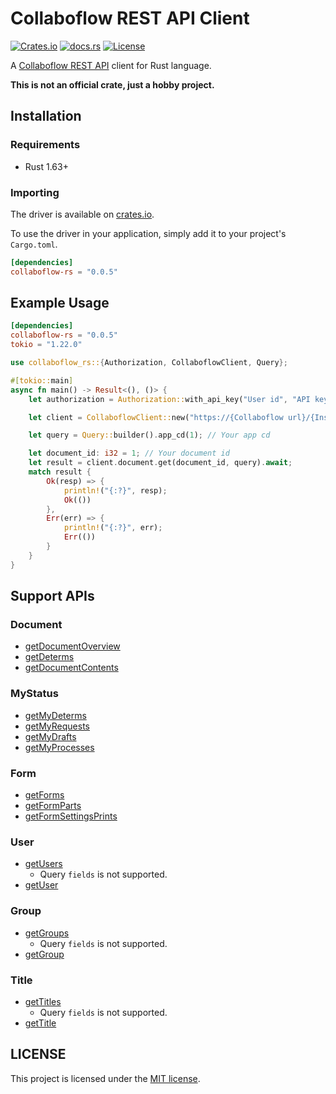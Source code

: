 # Collaboflow REST API Client
[![Crates.io](https://img.shields.io/crates/v/collaboflow-rs.svg)](https://crates.io/crates/collaboflow-rs)
[![docs.rs](https://docs.rs/collaboflow-rs/badge.svg)](https://docs.rs/collaboflow-rs)
[![License](https://img.shields.io/github/license/codemountains/collaboflow-rs)](LICENSE)

A [Collaboflow REST API](http://docs.collaboflow.com/api-docs/) client for Rust language.

**This is not an official crate, just a hobby project.**

## Installation

### Requirements

- Rust 1.63+

### Importing

The driver is available on [crates.io](https://crates.io/crates/collaboflow-rs).

To use the driver in your application, simply add it to your project's `Cargo.toml`.

```toml
[dependencies]
collaboflow-rs = "0.0.5"
```

## Example Usage

```toml
[dependencies]
collaboflow-rs = "0.0.5"
tokio = "1.22.0"
```

```rust
use collaboflow_rs::{Authorization, CollaboflowClient, Query};

#[tokio::main]
async fn main() -> Result<(), ()> {
    let authorization = Authorization::with_api_key("User id", "API key");

    let client = CollaboflowClient::new("https://{Collaboflow url}/{Instance name}/api/index.cfm/v1/", authorization);

    let query = Query::builder().app_cd(1); // Your app cd

    let document_id: i32 = 1; // Your document id
    let result = client.document.get(document_id, query).await;
    match result {
        Ok(resp) => {
            println!("{:?}", resp);
            Ok(())
        },
        Err(err) => {
            println!("{:?}", err);
            Err(())
        }
    }
}
```

## Support APIs

### Document

- [getDocumentOverview](http://docs.collaboflow.com/api-docs/#/Document/getDocumentOverview)
- [getDeterms](http://docs.collaboflow.com/api-docs/#/Document/getDeterms)
- [getDocumentContents](http://docs.collaboflow.com/api-docs/#/Document/getDocumentContents)

### MyStatus

- [getMyDeterms](http://docs.collaboflow.com/api-docs/#/MyStatus/getMyDeterms)
- [getMyRequests](http://docs.collaboflow.com/api-docs/#/MyStatus/getMyRequests)
- [getMyDrafts](http://docs.collaboflow.com/api-docs/#/MyStatus/getMyDrafts)
- [getMyProcesses](http://docs.collaboflow.com/api-docs/#/MyStatus/getMyProcesses)

### Form

- [getForms](http://docs.collaboflow.com/api-docs/#/Form/getForms)
- [getFormParts](http://docs.collaboflow.com/api-docs/#/Form/getFormParts)
- [getFormSettingsPrints](http://docs.collaboflow.com/api-docs/#/Form/getFormSettingsPrints)

### User

- [getUsers](http://docs.collaboflow.com/api-docs/#/User/getUsers)
  - Query `fields` is not supported.
- [getUser](http://docs.collaboflow.com/api-docs/#/User/getUser)

### Group

- [getGroups](http://docs.collaboflow.com/api-docs/#/Group/getGroups)
  - Query `fields` is not supported.
- [getGroup](http://docs.collaboflow.com/api-docs/#/Group/getGroup)

### Title

- [getTitles](http://docs.collaboflow.com/api-docs/#/Title/getTitles)
  - Query `fields` is not supported.
- [getTitle](http://docs.collaboflow.com/api-docs/#/Title/getTitle)

## LICENSE

This project is licensed under the [MIT license](LICENSE).

